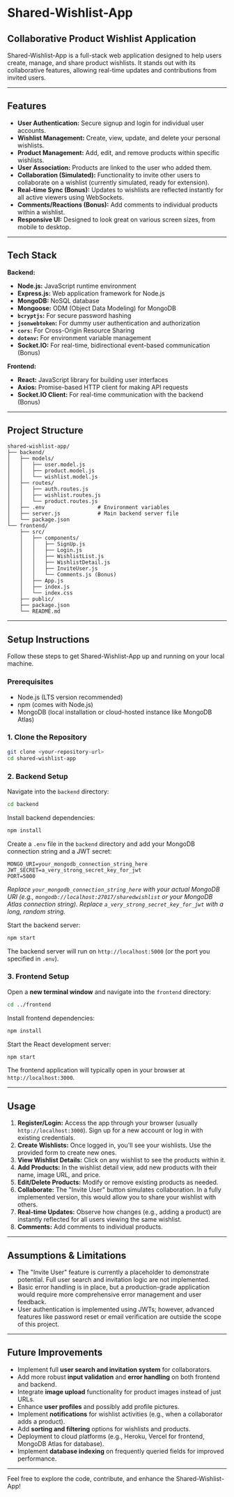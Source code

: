 # Shared-Wishlist-App

## Collaborative Product Wishlist Application

Shared-Wishlist-App is a full-stack web application designed to help users create, manage, and share product wishlists. It stands out with its collaborative features, allowing real-time updates and contributions from invited users.

-----

## Features

  * **User Authentication:** Secure signup and login for individual user accounts.
  * **Wishlist Management:** Create, view, update, and delete your personal wishlists.
  * **Product Management:** Add, edit, and remove products within specific wishlists.
  * **User Association:** Products are linked to the user who added them.
  * **Collaboration (Simulated):** Functionality to invite other users to collaborate on a wishlist (currently simulated, ready for extension).
  * **Real-time Sync (Bonus):** Updates to wishlists are reflected instantly for all active viewers using WebSockets.
  * **Comments/Reactions (Bonus):** Add comments to individual products within a wishlist.
  * **Responsive UI:** Designed to look great on various screen sizes, from mobile to desktop.

-----

## Tech Stack

**Backend:**

  * **Node.js:** JavaScript runtime environment
  * **Express.js:** Web application framework for Node.js
  * **MongoDB:** NoSQL database
  * **Mongoose:** ODM (Object Data Modeling) for MongoDB
  * **`bcryptjs`:** For secure password hashing
  * **`jsonwebtoken`:** For dummy user authentication and authorization
  * **`cors`:** For Cross-Origin Resource Sharing
  * **`dotenv`:** For environment variable management
  * **Socket.IO:** For real-time, bidirectional event-based communication (Bonus)

**Frontend:**

  * **React:** JavaScript library for building user interfaces
  * **Axios:** Promise-based HTTP client for making API requests
  * **Socket.IO Client:** For real-time communication with the backend (Bonus)

-----

## Project Structure

```
shared-wishlist-app/
├── backend/
│   ├── models/
│   │   ├── user.model.js
│   │   ├── product.model.js
│   │   └── wishlist.model.js
│   ├── routes/
│   │   ├── auth.routes.js
│   │   ├── wishlist.routes.js
│   │   └── product.routes.js
│   ├── .env                 # Environment variables
│   ├── server.js            # Main backend server file
│   └── package.json
└── frontend/
    ├── src/
    │   ├── components/
    │   │   ├── SignUp.js
    │   │   ├── Login.js
    │   │   ├── WishlistList.js
    │   │   ├── WishlistDetail.js
    │   │   ├── InviteUser.js
    │   │   └── Comments.js (Bonus)
    │   ├── App.js
    │   ├── index.js
    │   └── index.css
    ├── public/
    ├── package.json
    └── README.md
```

-----

## Setup Instructions

Follow these steps to get Shared-Wishlist-App up and running on your local machine.

### Prerequisites

  * Node.js (LTS version recommended)
  * npm (comes with Node.js)
  * MongoDB (local installation or cloud-hosted instance like MongoDB Atlas)

### 1\. Clone the Repository

```bash
git clone <your-repository-url>
cd shared-wishlist-app
```

### 2\. Backend Setup

Navigate into the `backend` directory:

```bash
cd backend
```

Install backend dependencies:

```bash
npm install
```

Create a `.env` file in the `backend` directory and add your MongoDB connection string and a JWT secret:

```
MONGO_URI=your_mongodb_connection_string_here
JWT_SECRET=a_very_strong_secret_key_for_jwt
PORT=5000
```

*Replace `your_mongodb_connection_string_here` with your actual MongoDB URI (e.g., `mongodb://localhost:27017/sharedwishlist` or your MongoDB Atlas connection string).*
*Replace `a_very_strong_secret_key_for_jwt` with a long, random string.*

Start the backend server:

```bash
npm start
```

The backend server will run on `http://localhost:5000` (or the port you specified in `.env`).

### 3\. Frontend Setup

Open a **new terminal window** and navigate into the `frontend` directory:

```bash
cd ../frontend
```

Install frontend dependencies:

```bash
npm install
```

Start the React development server:

```bash
npm start
```

The frontend application will typically open in your browser at `http://localhost:3000`.

-----

## Usage

1.  **Register/Login:** Access the app through your browser (usually `http://localhost:3000`). Sign up for a new account or log in with existing credentials.
2.  **Create Wishlists:** Once logged in, you'll see your wishlists. Use the provided form to create new ones.
3.  **View Wishlist Details:** Click on any wishlist to see the products within it.
4.  **Add Products:** In the wishlist detail view, add new products with their name, image URL, and price.
5.  **Edit/Delete Products:** Modify or remove existing products as needed.
6.  **Collaborate:** The "Invite User" button simulates collaboration. In a fully implemented version, this would allow you to share your wishlist with others.
7.  **Real-time Updates:** Observe how changes (e.g., adding a product) are instantly reflected for all users viewing the same wishlist.
8.  **Comments:** Add comments to individual products.

-----

## Assumptions & Limitations

  * The "Invite User" feature is currently a placeholder to demonstrate potential. Full user search and invitation logic are not implemented.
  * Basic error handling is in place, but a production-grade application would require more comprehensive error management and user feedback.
  * User authentication is implemented using JWTs; however, advanced features like password reset or email verification are outside the scope of this project.

-----

## Future Improvements

  * Implement full **user search and invitation system** for collaborators.
  * Add more robust **input validation** and **error handling** on both frontend and backend.
  * Integrate **image upload** functionality for product images instead of just URLs.
  * Enhance **user profiles** and possibly add profile pictures.
  * Implement **notifications** for wishlist activities (e.g., when a collaborator adds a product).
  * Add **sorting and filtering** options for wishlists and products.
  * Deployment to cloud platforms (e.g., Heroku, Vercel for frontend, MongoDB Atlas for database).
  * Implement **database indexing** on frequently queried fields for improved performance.

-----

Feel free to explore the code, contribute, and enhance the Shared-Wishlist-App\!

